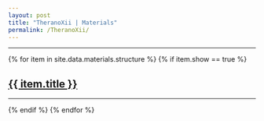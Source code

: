 ```yaml
---
layout: post
title: "TheranoXii | Materials"
permalink: /TheranoXii/
---
```


<!-- <span style="color:#8AAAEA">Here are all the Theranos materials, files, links, etc...</span> -->

---

<!-- for the materials just put in headers for the topic: handouts, notes, and so on, the first example link is given, and the rest are just illustrations, feel free to edit as you may, the materials go in the 'course files' folder and you can add subfolders too! just be sure to reference the link correctly. you can also link to a post you made...-->

{% for item in site.data.materials.structure %}
  {% if item.show == true %}
  <h2><a href="{{ item.url }}">{{ item.title }}</a></h2>
  <hr/>
  {% endif %}
{% endfor %}
